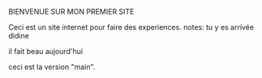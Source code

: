 ﻿BIENVENUE SUR MON PREMIER SITE 

Ceci est un site internet pour faire des experiences.
 notes: tu y es arrivée didine

il fait beau aujourd'hui

ceci est la version "main".